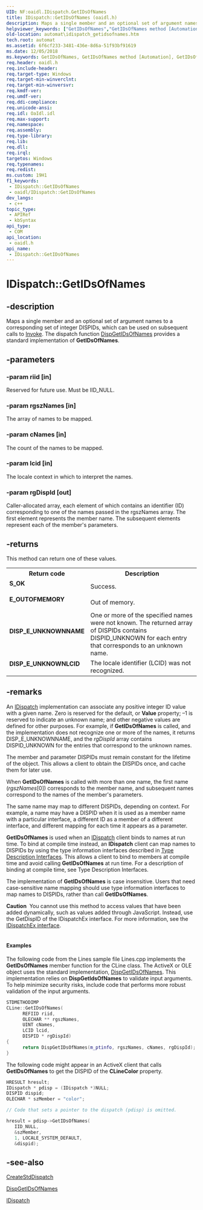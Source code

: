 ```yaml
---
UID: NF:oaidl.IDispatch.GetIDsOfNames
title: IDispatch::GetIDsOfNames (oaidl.h)
description: Maps a single member and an optional set of argument names to a corresponding set of integer DISPIDs, which can be used on subsequent calls to Invoke.
helpviewer_keywords: ["GetIDsOfNames","GetIDsOfNames method [Automation]","GetIDsOfNames method [Automation]","IDispatch interface","IDispatch interface [Automation]","GetIDsOfNames method","IDispatch.GetIDsOfNames","IDispatch::GetIDsOfNames","_oa96_IDispatch::GetIDsOfNames","automat.idispatch_getidsofnames","oaidl/IDispatch::GetIDsOfNames"]
old-location: automat\idispatch_getidsofnames.htm
tech.root: automat
ms.assetid: 6f6cf233-3481-436e-8d6a-51f93bf91619
ms.date: 12/05/2018
ms.keywords: GetIDsOfNames, GetIDsOfNames method [Automation], GetIDsOfNames method [Automation],IDispatch interface, IDispatch interface [Automation],GetIDsOfNames method, IDispatch.GetIDsOfNames, IDispatch::GetIDsOfNames, _oa96_IDispatch::GetIDsOfNames, automat.idispatch_getidsofnames, oaidl/IDispatch::GetIDsOfNames
req.header: oaidl.h
req.include-header: 
req.target-type: Windows
req.target-min-winverclnt: 
req.target-min-winversvr: 
req.kmdf-ver: 
req.umdf-ver: 
req.ddi-compliance: 
req.unicode-ansi: 
req.idl: OaIdl.idl
req.max-support: 
req.namespace: 
req.assembly: 
req.type-library: 
req.lib: 
req.dll: 
req.irql: 
targetos: Windows
req.typenames: 
req.redist: 
ms.custom: 19H1
f1_keywords:
 - IDispatch::GetIDsOfNames
 - oaidl/IDispatch::GetIDsOfNames
dev_langs:
 - c++
topic_type:
 - APIRef
 - kbSyntax
api_type:
 - COM
api_location:
 - oaidl.h
api_name:
 - IDispatch::GetIDsOfNames
---
```


# IDispatch::GetIDsOfNames


## -description

Maps a single member and an optional set of argument names to a corresponding set of integer DISPIDs, which can be used on subsequent calls to <a href="/previous-versions/windows/desktop/api/oaidl/nf-oaidl-idispatch-invoke">Invoke</a>. The dispatch function <a href="/previous-versions/windows/desktop/api/oleauto/nf-oleauto-dispgetidsofnames">DispGetIDsOfNames</a> provides a standard implementation of <b>GetIDsOfNames</b>.

## -parameters

### -param riid [in]

Reserved for future use. Must be IID_NULL.

### -param rgszNames [in]

The array of names to be mapped.

### -param cNames [in]

The count of the names to be mapped.

### -param lcid [in]

The locale context in which to interpret the names.

### -param rgDispId [out]

Caller-allocated array, each element of which contains an identifier (ID) corresponding to one of the names passed in the rgszNames array. The first element represents the member name. The subsequent elements represent each of the member's parameters.

## -returns

This method can return one of these values.

<table>
<tr>
<th>Return code</th>
<th>Description</th>
</tr>
<tr>
<td width="40%">
<dl>
<dt><b>S_OK</b></dt>
</dl>
</td>
<td width="60%">
Success.

</td>
</tr>
<tr>
<td width="40%">
<dl>
<dt><b>E_OUTOFMEMORY</b></dt>
</dl>
</td>
<td width="60%">
Out of memory.

</td>
</tr>
<tr>
<td width="40%">
<dl>
<dt><b>DISP_E_UNKNOWNNAME</b></dt>
</dl>
</td>
<td width="60%">
One or more of the specified names were not known. The returned array of DISPIDs contains DISPID_UNKNOWN for each entry that corresponds to an unknown name.

</td>
</tr>
<tr>
<td width="40%">
<dl>
<dt><b>DISP_E_UNKNOWNLCID</b></dt>
</dl>
</td>
<td width="60%">
The locale identifier (LCID) was not recognized.


</td>
</tr>
</table>

## -remarks

An <a href="/previous-versions/windows/desktop/api/oaidl/nn-oaidl-idispatch">IDispatch</a> implementation can associate any positive integer ID value with a given name. Zero is reserved for the default, or <b>Value</b> property; –1 is reserved to indicate an unknown name; and other negative values are defined for other purposes. For example, if <b>GetIDsOfNames</b> is called, and the implementation does not recognize one or more of the names, it returns DISP_E_UNKNOWNNAME, and the <i>rgDispId</i> array contains DISPID_UNKNOWN for the entries that correspond to the unknown names.

The member and parameter DISPIDs must remain constant for the lifetime of the object. This allows a client to obtain the DISPIDs once, and cache them for later use.

When <b>GetIDsOfNames</b> is called with more than one name, the first name (<i>rgszNames</i>[0]) corresponds to the member name, and subsequent names correspond to the names of the member's parameters.

The same name may map to different DISPIDs, depending on context. For example, a name may have a DISPID when it is used as a member name with a particular interface, a different ID as a member of a different interface, and different mapping for each time it appears as a parameter.

<b>GetIDsOfNames</b> is used when an <a href="/previous-versions/windows/desktop/api/oaidl/nn-oaidl-idispatch">IDispatch</a> client binds to names at run time. To bind at compile time instead, an <b>IDispatch</b> client can map names to DISPIDs by using the type information interfaces described in <a href="/previous-versions/windows/desktop/automat/type-description-interfaces">Type Description Interfaces</a>. This allows a client to bind to members at compile time and avoid calling <b>GetIDsOfNames</b> at run time. For a description of binding at compile time, see Type Description Interfaces. 

The implementation of <b>GetIDsOfNames</b> is case insensitive. Users that need case-sensitive name mapping should use type information interfaces to map names to DISPIDs, rather than call <b>GetIDsOfNames</b>.

<div class="alert"><b>Caution</b>  You cannot use this method to access values that have been added dynamically, such as values added through JavaScript. Instead, use the GetDispID of the IDispatchEx interface. For more information, see the <a href="https://msdn.microsoft.com/library/sky96ah7(VS.94).aspx">IDispatchEx interface</a>.</div>
<div> </div>

#### Examples

The following code from the Lines sample file Lines.cpp implements the <b>GetIDsOfNames</b> member function for the CLine class. The ActiveX or OLE object uses the standard implementation, <a href="/previous-versions/windows/desktop/api/oleauto/nf-oleauto-dispgetidsofnames">DispGetIDsOfNames</a>. This implementation relies on <b>DispGetIdsOfNames</b> to validate input arguments. To help minimize security risks, include code that performs more robust validation of the input arguments.


```cpp
STDMETHODIMP 
CLine::GetIDsOfNames(
      REFIID riid,
      OLECHAR ** rgszNames,
      UINT cNames,
      LCID lcid,
      DISPID * rgDispId)
{
      return DispGetIDsOfNames(m_ptinfo, rgszNames, cNames, rgDispId);
}
```


The following code might appear in an ActiveX client that calls <b>GetIDsOfNames</b> to get the DISPID of the <b>CLine</b><b>Color</b> property.


```cpp
HRESULT hresult;
IDispatch * pdisp = (IDispatch *)NULL;
DISPID dispid;
OLECHAR * szMember = "color";

// Code that sets a pointer to the dispatch (pdisp) is omitted.

hresult = pdisp->GetIDsOfNames(
   IID_NULL,
   &szMember,
   1, LOCALE_SYSTEM_DEFAULT,
   &dispid);
```

## -see-also

<a href="/previous-versions/windows/desktop/api/oleauto/nf-oleauto-createstddispatch">CreateStdDispatch</a>



<a href="/previous-versions/windows/desktop/api/oleauto/nf-oleauto-dispgetidsofnames">DispGetIDsOfNames</a>



<a href="/previous-versions/windows/desktop/api/oaidl/nn-oaidl-idispatch">IDispatch</a>

